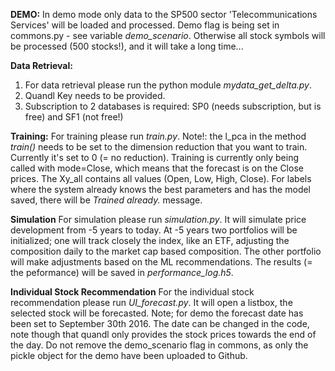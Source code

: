 **DEMO:**
In demo mode only data to the SP500 sector 'Telecommunications Services' will be loaded and processed. Demo flag is being set in commons.py - see variable _demo_scenario_. Otherwise all stock symbols will be processed (500 stocks!), and it will take a long time...

**Data Retrieval:**

1. For data retrieval please run the python module _mydata\_get\_delta.py_. 
2. Quandl Key needs to be provided.
3. Subscription to 2 databases is required: SP0 (needs subscription, but is free) and SF1 (not free!) 


**Training:**
For training please run _train.py_. Note!: the l_pca in the method _train()_ needs to be set to the dimension reduction that you want to train. Currently it's set to 0 (= no reduction). Training is currently only being called with mode=Close, which means that the forecast is on the Close prices. The Xy_all contains all values (Open, Low, High, Close). For labels where the system already knows the best parameters and has the model saved, there will be _Trained already._ message. 


**Simulation**
For simulation please run _simulation.py_. It will simulate price development from -5 years to today. At -5 years two portfolios will be initialized; one will track closely the index, like an ETF, adjusting the composition daily to the market cap based composition. The other portfolio will make adjustments based on the ML recommendations. The results (= the peformance) will be saved in _performance_log.h5_.


**Individual Stock Recommendation**
For the individual stock recommendation please run _UI_forecast.py_. It will open a listbox, the selected stock will be forecasted. Note; for demo the forecast date has been set to September 30th 2016. The date can be changed in the code, note though that quandl only provides the stock prices towards the end of the day. Do not remove the demo_scenario flag in commons, as only the pickle object for the demo have been uploaded to Github. 
